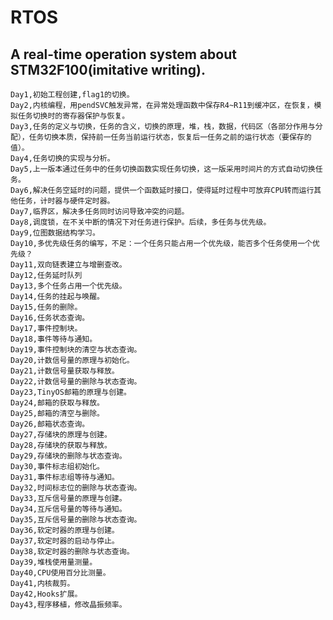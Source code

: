 ﻿# RTOS
## A real-time operation system about STM32F100(imitative writing).
    Day1,初始工程创建,flag1的切换。
    Day2,内核编程，用pendSVC触发异常，在异常处理函数中保存R4~R11到缓冲区，在恢复，模拟任务切换时的寄存器保护与恢复。
    Day3,任务的定义与切换，任务的含义，切换的原理，堆，栈，数据，代码区（各部分作用与分配），任务切换本质，保持前一任务当前运行状态，恢复后一任务之前的运行状态（要保存的值）。
    Day4,任务切换的实现与分析。
    Day5,上一版本通过任务中的任务切换函数实现任务切换，这一版采用时间片的方式自动切换任务。
    Day6,解决任务空延时的问题，提供一个函数延时接口，使得延时过程中可放弃CPU转而运行其他任务，计时器与硬件定时器。
    Day7,临界区，解决多任务同时访问导致冲突的问题。
    Day8,调度锁，在不关中断的情况下对任务进行保护。后续，多任务与优先级。
    Day9,位图数据结构学习。
    Day10,多优先级任务的编写，不足：一个任务只能占用一个优先级，能否多个任务使用一个优先级？
    Day11,双向链表建立与增删查改。
    Day12,任务延时队列
    Day13,多个任务占用一个优先级。
    Day14,任务的挂起与唤醒。
    Day15,任务的删除。
    Day16,任务状态查询。
    Day17,事件控制块。
    Day18,事件等待与通知。
    Day19,事件控制块的清空与状态查询。
    Day20,计数信号量的原理与初始化。
    Day21,计数信号量获取与释放。
    Day22,计数信号量的删除与状态查询。
    Day23,TinyOS邮箱的原理与创建。
    Day24,邮箱的获取与释放。
    Day25,邮箱的清空与删除。
    Day26,邮箱状态查询。
    Day27,存储块的原理与创建。
    Day28,存储块的获取与释放。
    Day29,存储块的删除与状态查询。
    Day30,事件标志组初始化。
    Day31,事件标志组等待与通知。
    Day32,时间标志位的删除与状态查询。
    Day33,互斥信号量的原理与创建。
    Day34,互斥信号量的等待与通知。
    Day35,互斥信号量的删除与状态查询。
    Day36,软定时器的原理与创建。
    Day37,软定时器的启动与停止。
    Day38,软定时器的删除与状态查询。
    Day39,堆栈使用量测量。
    Day40,CPU使用百分比测量。
    Day41,内核裁剪。
    Day42,Hooks扩展。
    Day43,程序移植，修改晶振频率。
